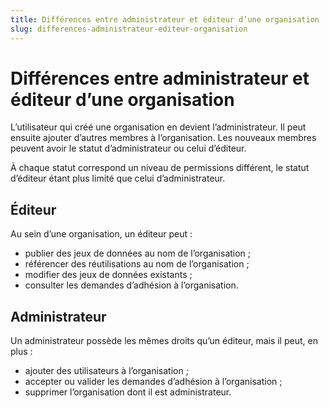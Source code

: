```yaml
---
title: Différences entre administrateur et éditeur d’une organisation
slug: differences-administrateur-editeur-organisation
---
```


# Différences entre administrateur et éditeur d’une organisation

L’utilisateur qui créé une organisation en devient l’administrateur. Il peut ensuite ajouter d’autres membres à l’organisation. Les nouveaux membres peuvent avoir le statut d’administrateur ou celui d’éditeur.

À chaque statut correspond un niveau de permissions différent, le statut d’éditeur étant plus limité que celui d’administrateur.

## Éditeur

Au sein d’une organisation, un éditeur peut :

- publier des jeux de données au nom de l’organisation ;
- référencer des réutilisations au nom de l’organisation ;
- modifier des jeux de données existants ;
- consulter les demandes d’adhésion à l’organisation.

## Administrateur

Un administrateur possède les mêmes droits qu’un éditeur, mais il peut, en plus :

- ajouter des utilisateurs à l’organisation ;
- accepter ou valider les demandes d’adhésion à l’organisation ;
- supprimer l’organisation dont il est administrateur.
